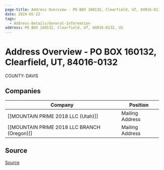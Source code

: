 ```yaml
---
page-title: Address Overview - PO BOX 160132, Clearfield, UT, 84016-0132
date: 2024-05-22
tags:
  - Address-Details/General-Information
address: PO BOX 160132, Clearfield, UT, 84016-0132, US
---
```


# Address Overview - PO BOX 160132, Clearfield, UT, 84016-0132

COUNTY: DAVIS

## Companies

| Company                                          | Position          |
|--------------------------------------------------|-------------------|
| [[MOUNTAIN PRIME 2018 LLC (Utah)]] | Mailing Address    |
| [[MOUNTAIN PRIME 2018 LLC BRANCH (Oregon)]] | Mailing Address    |

## Source

[Source](https://secure.utah.gov/bes/index.html)